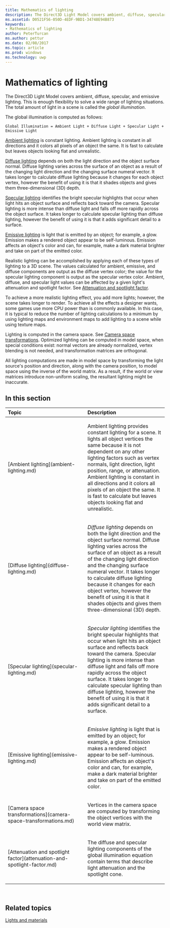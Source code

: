 ```yaml
---
title: Mathematics of lighting
description: The Direct3D Light Model covers ambient, diffuse, specular, and emissive lighting. This is enough flexibility to solve a wide range of lighting situations. The total amount of light in a scene is called the global illumination.
ms.assetid: D0521F56-050D-4EDF-9BD1-34748E94B873
keywords:
- Mathematics of lighting
author: PeterTurcan
ms.author: pettur
ms.date: 02/08/2017
ms.topic: article
ms.prod: windows
ms.technology: uwp
---
```


# Mathematics of lighting


The Direct3D Light Model covers ambient, diffuse, specular, and emissive lighting. This is enough flexibility to solve a wide range of lighting situations. The total amount of light in a scene is called the *global illumination*.

The global illumination is computed as follows:

```
Global Illumination = Ambient Light + Diffuse Light + Specular Light + Emissive Light 
```

[Ambient lighting](ambient-lighting.md) is constant lighting. Ambient lighting is constant in all directions and it colors all pixels of an object the same. It is fast to calculate but leaves objects looking flat and unrealistic.

[Diffuse lighting](diffuse-lighting.md) depends on both the light direction and the object surface normal. Diffuse lighting varies across the surface of an object as a result of the changing light direction and the changing surface numeral vector. It takes longer to calculate diffuse lighting because it changes for each object vertex, however the benefit of using it is that it shades objects and gives them three-dimensional (3D) depth.

[Specular lighting](specular-lighting.md) identifies the bright specular highlights that occur when light hits an object surface and reflects back toward the camera. Specular lighting is more intense than diffuse light and falls off more rapidly across the object surface. It takes longer to calculate specular lighting than diffuse lighting, however the benefit of using it is that it adds significant detail to a surface.

[Emissive lighting](emissive-lighting.md) is light that is emitted by an object; for example, a glow. Emission makes a rendered object appear to be self-luminous. Emission affects an object's color and can, for example, make a dark material brighter and take on part of the emitted color.

Realistic lighting can be accomplished by applying each of these types of lighting to a 3D scene. The values calculated for ambient, emissive, and diffuse components are output as the diffuse vertex color; the value for the specular lighting component is output as the specular vertex color. Ambient, diffuse, and specular light values can be affected by a given light's attenuation and spotlight factor. See [Attenuation and spotlight factor](attenuation-and-spotlight-factor.md).

To achieve a more realistic lighting effect, you add more lights; however, the scene takes longer to render. To achieve all the effects a designer wants, some games use more CPU power than is commonly available. In this case, it is typical to reduce the number of lighting calculations to a minimum by using lighting maps and environment maps to add lighting to a scene while using texture maps.

Lighting is computed in the camera space. See [Camera space transformations](camera-space-transformations.md). Optimized lighting can be computed in model space, when special conditions exist: normal vectors are already normalized, vertex blending is not needed, and transformation matrices are orthogonal.

All lighting computations are made in model space by transforming the light source's position and direction, along with the camera position, to model space using the inverse of the world matrix. As a result, if the world or view matrices introduce non-uniform scaling, the resultant lighting might be inaccurate.

## <span id="in-this-section"></span>In this section


<table>
<colgroup>
<col width="50%" />
<col width="50%" />
</colgroup>
<thead>
<tr class="header">
<th align="left">Topic</th>
<th align="left">Description</th>
</tr>
</thead>
<tbody>
<tr class="odd">
<td align="left"><p>[Ambient lighting](ambient-lighting.md)</p></td>
<td align="left"><p>Ambient lighting provides constant lighting for a scene. It lights all object vertices the same because it is not dependent on any other lighting factors such as vertex normals, light direction, light position, range, or attenuation. Ambient lighting is constant in all directions and it colors all pixels of an object the same. It is fast to calculate but leaves objects looking flat and unrealistic.</p></td>
</tr>
<tr class="even">
<td align="left"><p>[Diffuse lighting](diffuse-lighting.md)</p></td>
<td align="left"><p><em>Diffuse lighting</em> depends on both the light direction and the object surface normal. Diffuse lighting varies across the surface of an object as a result of the changing light direction and the changing surface numeral vector. It takes longer to calculate diffuse lighting because it changes for each object vertex, however the benefit of using it is that it shades objects and gives them three-dimensional (3D) depth.</p></td>
</tr>
<tr class="odd">
<td align="left"><p>[Specular lighting](specular-lighting.md)</p></td>
<td align="left"><p><em>Specular lighting</em> identifies the bright specular highlights that occur when light hits an object surface and reflects back toward the camera. Specular lighting is more intense than diffuse light and falls off more rapidly across the object surface. It takes longer to calculate specular lighting than diffuse lighting, however the benefit of using it is that it adds significant detail to a surface.</p></td>
</tr>
<tr class="even">
<td align="left"><p>[Emissive lighting](emissive-lighting.md)</p></td>
<td align="left"><p><em>Emissive lighting</em> is light that is emitted by an object; for example, a glow. Emission makes a rendered object appear to be self-luminous. Emission affects an object's color and can, for example, make a dark material brighter and take on part of the emitted color.</p></td>
</tr>
<tr class="odd">
<td align="left"><p>[Camera space transformations](camera-space-transformations.md)</p></td>
<td align="left"><p>Vertices in the camera space are computed by transforming the object vertices with the world view matrix.</p></td>
</tr>
<tr class="even">
<td align="left"><p>[Attenuation and spotlight factor](attenuation-and-spotlight-factor.md)</p></td>
<td align="left"><p>The diffuse and specular lighting components of the global illumination equation contain terms that describe light attenuation and the spotlight cone.</p></td>
</tr>
</tbody>
</table>

 

## <span id="related-topics"></span>Related topics


[Lights and materials](lights-and-materials.md)

 

 




